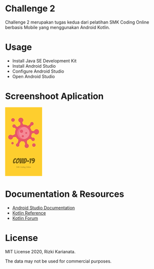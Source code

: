 # Challenge 2
Challenge 2 merupakan tugas kedua dari pelatihan SMK Coding Online berbasis Mobile yang menggunakan Android Kotlin.

# Usage
* Install Java SE Development Kit
* Install Android Studio
* Configure Android Studio
* Open Android Studio

# Screenshoot Aplication
![Alt text](app/src/main/res/drawable/screenshoot2.jpg)

# Documentation & Resources
* [Android Studio Documentation](https://developer.android.com/docs)
* [Kotlin Reference](https://kotlinlang.org/docs/reference/)
* [Kotlin Forum](https://kotlinlang.org/community/)

# License
MIT License 2020, Rizki Karianata.

The data may not be used for commercial purposes.

